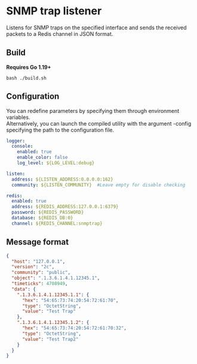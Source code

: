 # SNMP trap listener
Listens for SNMP traps on the specified interface and sends the received packets to a Redis channel in JSON format.

## Build 
**Requires Go 1.19+**
```shell
bash ./build.sh 
```

## Configuration
You can redefine parameters by specifying them through environment variables.   
Alternatively, you can launch the compiled utility with the argument -config specifying the path to the configuration file.   

```yaml
logger:
  console:
    enabled: true
    enable_color: false
    log_level: ${LOG_LEVEL:debug}

listen:
  address: ${LISTEN_ADDRESS:0.0.0.0:162}
  community: ${LISTEN_COMMUNITY}  #Leave empty for disable checking 

redis:
  enabled: true
  address: ${REDIS_ADDRESS:127.0.0.1:6379}
  password: ${REDIS_PASSWORD}
  database: ${REDIS_DB:0}
  channel: ${REDIS_CHANNEL:snmptrap}

```

## Message format 
```json 
{
  "host": "127.0.0.1",
  "version": "2c",
  "community": "public",
  "object": ".1.3.6.1.4.1.12345.1",
  "timeticks": 4708949,
  "data": {
    ".1.3.6.1.4.1.12345.1.1": {
      "hex": "54:65:73:74:20:54:72:61:70",
      "type": "OctetString",
      "value": "Test Trap"
    },
    ".1.3.6.1.4.1.12345.1.2": {
      "hex": "54:65:73:74:20:54:72:61:70:32",
      "type": "OctetString",
      "value": "Test Trap2"
    }
  }
}
```